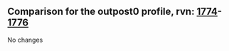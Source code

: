 ## Comparison for the outpost0 profile, rvn: [1774](https://github.com/PRO100KatYT/FortniteProfileRevisions/tree/main/profiles/outpost0/1774%20outpost0.json)-[1776](https://github.com/PRO100KatYT/FortniteProfileRevisions/tree/main/profiles/outpost0/1776%20outpost0.json)

No changes
